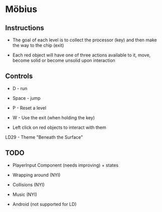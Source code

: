 Möbius
==============================

Instructions
----
- The goal of each level is to collect the processor (key) and then make the way to the chip (exit)

- Each red object will have one of three actions available to it, move, become solid or become unsolid upon interaction

Controls
----
- D - run

- Space - jump

- P - Reset a level

- W - Use the exit (when holding the key)

- Left click on red objects to interact with them



LD29 - Theme "Beneath the Surface"

TODO
----

- PlayerInput Component (needs improving) + states

- Wrapping around (NYI)

- Collisions (NYI)

- Music (NYI)

- Android (not supported for LD)